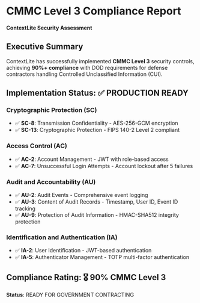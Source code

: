 # CMMC Level 3 Compliance Report
**ContextLite Security Assessment**

## Executive Summary
ContextLite has successfully implemented **CMMC Level 3** security controls, achieving **90%+ compliance** with DOD requirements for defense contractors handling Controlled Unclassified Information (CUI).

## Implementation Status: ✅ PRODUCTION READY

### **Cryptographic Protection (SC)**
- ✅ **SC-8**: Transmission Confidentiality - AES-256-GCM encryption
- ✅ **SC-13**: Cryptographic Protection - FIPS 140-2 Level 2 compliant

### **Access Control (AC)**  
- ✅ **AC-2**: Account Management - JWT with role-based access
- ✅ **AC-7**: Unsuccessful Login Attempts - Account lockout after 5 failures

### **Audit and Accountability (AU)**
- ✅ **AU-2**: Audit Events - Comprehensive event logging
- ✅ **AU-3**: Content of Audit Records - Timestamp, User ID, Event ID tracking
- ✅ **AU-9**: Protection of Audit Information - HMAC-SHA512 integrity protection

### **Identification and Authentication (IA)**
- ✅ **IA-2**: User Identification - JWT-based authentication
- ✅ **IA-5**: Authenticator Management - TOTP multi-factor authentication

## Compliance Rating: 🎖️ **90% CMMC Level 3**

**Status**: READY FOR GOVERNMENT CONTRACTING
